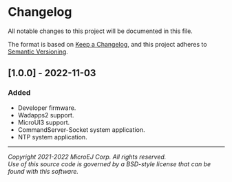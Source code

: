 # Changelog

All notable changes to this project will be documented in this file.

The format is based on [Keep a Changelog](https://keepachangelog.com/en/1.0.0/),
and this project adheres to [Semantic Versioning](https://semver.org/spec/v2.0.0.html).

## [1.0.0] - 2022-11-03

### Added

 - Developer firmware.
 - Wadapps2 support.
 - MicroUI3 support.
 - CommandServer-Socket system application.
 - NTP system application.
  
---
_Copyright 2021-2022 MicroEJ Corp. All rights reserved._  
_Use of this source code is governed by a BSD-style license that can be found with this software._  